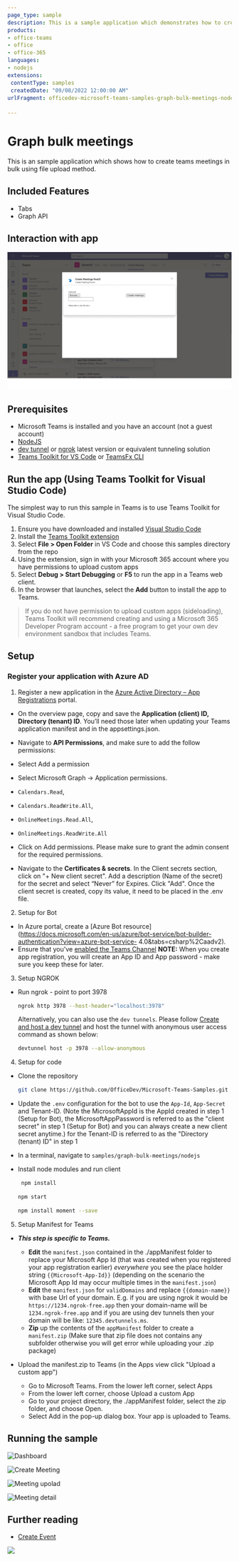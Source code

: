 ```yaml
---
page_type: sample
description: This is a sample application which demonstrates how to create meeting in bulk on Teams calendar through teams tab.
products:
- office-teams
- office
- office-365
languages:
- nodejs
extensions:
 contentType: samples
 createdDate: "09/08/2022 12:00:00 AM"
urlFragment: officedev-microsoft-teams-samples-graph-bulk-meetings-nodejs.

---
```


# Graph bulk meetings

This is an sample application which shows how to create teams meetings in bulk using file upload method.

## Included Features
* Tabs
* Graph API

## Interaction with app

![Bulk Meeting Gif](Images/BulkMeeting.gif)

## Prerequisites

- Microsoft Teams is installed and you have an account (not a guest account)
- [NodeJS](https://nodejs.org/en/)
- [dev tunnel](https://learn.microsoft.com/en-us/azure/developer/dev-tunnels/get-started?tabs=windows) or [ngrok](https://ngrok.com/download) latest version or equivalent tunneling solution
- [Teams Toolkit for VS Code](https://marketplace.visualstudio.com/items?itemName=TeamsDevApp.ms-teams-vscode-extension) or [TeamsFx CLI](https://learn.microsoft.com/microsoftteams/platform/toolkit/teamsfx-cli?pivots=version-one)

## Run the app (Using Teams Toolkit for Visual Studio Code)

The simplest way to run this sample in Teams is to use Teams Toolkit for Visual Studio Code.
1. Ensure you have downloaded and installed [Visual Studio Code](https://code.visualstudio.com/docs/setup/setup-overview)
1. Install the [Teams Toolkit extension](https://marketplace.visualstudio.com/items?itemName=TeamsDevApp.ms-teams-vscode-extension)
1. Select **File > Open Folder** in VS Code and choose this samples directory from the repo
1. Using the extension, sign in with your Microsoft 365 account where you have permissions to upload custom apps
1. Select **Debug > Start Debugging** or **F5** to run the app in a Teams web client.
1. In the browser that launches, select the **Add** button to install the app to Teams.
> If you do not have permission to upload custom apps (sideloading), Teams Toolkit will recommend creating and using a Microsoft 365 Developer Program account - a free program to get your own dev environment sandbox that includes Teams.

## Setup

### Register your application with Azure AD

1. Register a new application in the [Azure Active Directory – App Registrations](https://go.microsoft.com/fwlink/?linkid=2083908) portal.
  - On the overview page, copy and save the **Application (client) ID, Directory (tenant) ID**. You’ll need those later when updating your Teams application manifest and in the appsettings.json.
  - Navigate to **API Permissions**, and make sure to add the follow permissions:
  - Select Add a permission
  - Select Microsoft Graph -> Application permissions.
   - `Calendars.Read`,
   - `Calendars.ReadWrite.All`,
   - `OnlineMeetings.Read.All`,
   - `OnlineMeetings.ReadWrite.All`

  -  Click on Add permissions. Please make sure to grant the admin consent for the required permissions.

  -  Navigate to the **Certificates & secrets**. In the Client secrets section, click on "+ New client secret". Add a description (Name of the secret) for the secret and select “Never” for Expires. Click "Add". Once the client secret is created, copy its value, it need to be placed in the .env file.


 2. Setup for Bot
   - In Azure portal, create a [Azure Bot resource](https://docs.microsoft.com/en-us/azure/bot-service/bot-builder-authentication?view=azure-bot-service-  4.0&tabs=csharp%2Caadv2).
  - Ensure that you've [enabled the Teams Channel](https://docs.microsoft.com/en-us/azure/bot-service/channel-connect-teams?view=azure-bot-service-4.0)
  **NOTE:** When you create app registration, you will create an App ID and App password - make sure you keep these for later.

3. Setup NGROK
 - Run ngrok - point to port 3978

   ```bash
   ngrok http 3978 --host-header="localhost:3978"
   ```  

   Alternatively, you can also use the `dev tunnels`. Please follow [Create and host a dev tunnel](https://learn.microsoft.com/en-us/azure/developer/dev-tunnels/get-started?tabs=windows) and host the tunnel with anonymous user access command as shown below:

   ```bash
   devtunnel host -p 3978 --allow-anonymous
   ```

4. Setup for code

  - Clone the repository

    ```bash
    git clone https://github.com/OfficeDev/Microsoft-Teams-Samples.git
    ```
  - Update the `.env` configuration for the bot to use the `App-Id`, `App-Secret` and Tenant-ID. (Note the MicrosoftAppId is the AppId created in step 1 (Setup for Bot), the MicrosoftAppPassword is referred to as the "client secret" in step 1 (Setup for Bot) and you can always create a new client secret anytime.) for the Tenant-ID is referred to as the "Directory (tenant) ID" in step 1
 
 - In a terminal, navigate to `samples/graph-bulk-meetings/nodejs`

 - Install node modules and run client 
   ```bash
    npm install
   ```

     ```bash
     npm start
    ```

    ```bash
   npm install moment --save
   ```
    
5. Setup Manifest for Teams
- __*This step is specific to Teams.*__
    - **Edit** the `manifest.json` contained in the ./appManifest folder to replace your Microsoft App Id (that was created when you registered your app registration earlier) *everywhere* you see the place holder string `{{Microsoft-App-Id}}` (depending on the scenario the Microsoft App Id may occur multiple times in the `manifest.json`)
    - **Edit** the `manifest.json` for `validDomains` and replace `{{domain-name}}` with base Url of your domain. E.g. if you are using ngrok it would be `https://1234.ngrok-free.app` then your domain-name will be `1234.ngrok-free.app` and if you are using dev tunnels then your domain will be like: `12345.devtunnels.ms`.
    - **Zip** up the contents of the `appManifest` folder to create a `manifest.zip` (Make sure that zip file does not contains any subfolder otherwise you will get error while uploading your .zip package)

- Upload the manifest.zip to Teams (in the Apps view click "Upload a custom app")
   - Go to Microsoft Teams. From the lower left corner, select Apps
   - From the lower left corner, choose Upload a custom App
   - Go to your project directory, the ./appManifest folder, select the zip folder, and choose Open.
   - Select Add in the pop-up dialog box. Your app is uploaded to Teams.

## Running the sample

![Dashboard](Images/Dashboard.png)

![Create Meeting](Images/CreateMeeting.png)

![Meeting upolad](Images/MeetingDetailUpload.png)

![Meeting detail](Images/MeetingDetail.png)


## Further reading
- [Create Event](https://docs.microsoft.com/en-us/graph/api/user-post-events?view=graph-rest-1.0&tabs=javascript)


<img src="https://pnptelemetry.azurewebsites.net/microsoft-teams-samples/samples/graph-bulk-meetings-nodejs" />